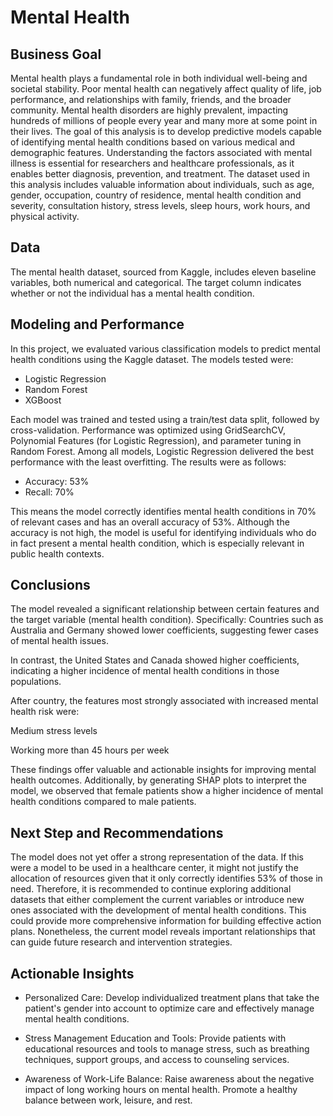 # Mental Health
## Business Goal
Mental health plays a fundamental role in both individual well-being and societal stability. Poor mental health can negatively affect quality of life, job performance, and relationships with family, friends, and the broader community. Mental health disorders are highly prevalent, impacting hundreds of millions of people every year and many more at some point in their lives.
The goal of this analysis is to develop predictive models capable of identifying mental health conditions based on various medical and demographic features. Understanding the factors associated with mental illness is essential for researchers and healthcare professionals, as it enables better diagnosis, prevention, and treatment.
The dataset used in this analysis includes valuable information about individuals, such as age, gender, occupation, country of residence, mental health condition and severity, consultation history, stress levels, sleep hours, work hours, and physical activity.

## Data
The mental health dataset, sourced from Kaggle, includes eleven baseline variables, both numerical and categorical. The target column indicates whether or not the individual has a mental health condition.


## Modeling and Performance
In this project, we evaluated various classification models to predict mental health conditions using the Kaggle dataset. The models tested were:

* Logistic Regression
* Random Forest
* XGBoost

Each model was trained and tested using a train/test data split, followed by cross-validation. Performance was optimized using GridSearchCV, Polynomial Features (for Logistic Regression), and parameter tuning in Random Forest.
Among all models, Logistic Regression delivered the best performance with the least overfitting. The results were as follows:

* Accuracy: 53%
* Recall: 70%

This means the model correctly identifies mental health conditions in 70% of relevant cases and has an overall accuracy of 53%. Although the accuracy is not high, the model is useful for identifying individuals who do in fact present a mental health condition, which is especially relevant in public health contexts.

## Conclusions
The model revealed a significant relationship between certain features and the target variable (mental health condition). Specifically:
Countries such as Australia and Germany showed lower coefficients, suggesting fewer cases of mental health issues.

In contrast, the United States and Canada showed higher coefficients, indicating a higher incidence of mental health conditions in those populations.

After country, the features most strongly associated with increased mental health risk were:

Medium stress levels

Working more than 45 hours per week

These findings offer valuable and actionable insights for improving mental health outcomes.
Additionally, by generating SHAP plots to interpret the model, we observed that female patients show a higher incidence of mental health conditions compared to male patients.

## Next Step and Recommendations
The model does not yet offer a strong representation of the data. If this were a model to be used in a healthcare center, it might not justify the allocation of resources given that it only correctly identifies 53% of those in need. Therefore, it is recommended to continue exploring additional datasets that either complement the current variables or introduce new ones associated with the development of mental health conditions. This could provide more comprehensive information for building effective action plans. Nonetheless, the current model reveals important relationships that can guide future research and intervention strategies.

## Actionable Insights
* Personalized Care:
 Develop individualized treatment plans that take the patient's gender into account to optimize care and effectively manage mental health conditions.

* Stress Management Education and Tools:
 Provide patients with educational resources and tools to manage stress, such as breathing techniques, support groups, and access to counseling services.

* Awareness of Work-Life Balance:
 Raise awareness about the negative impact of long working hours on mental health. Promote a healthy balance between work, leisure, and rest.
